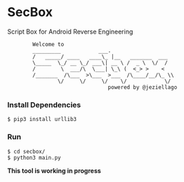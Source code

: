 # SecBox
Script Box for Android Reverse Engineering

```
        Welcome to
        _________            ___.                 
        /   _____/ ____   ____\_ |__   _______  ___
        \_____  \_/ __ \_/ ___\| __ \ /  _ \  \/  /
        /        \  ___/\  \___| \_\ (  <_> >    < 
        /_______  /\___  >\___  >___  /\____/__/\_ \\
                \/     \/     \/    \/            \/
                                powered by @jeziellago
```
### Install Dependencies
```
$ pip3 install urllib3
```

### Run
```
$ cd secbox/
$ python3 main.py
```

**This tool is working in progress**